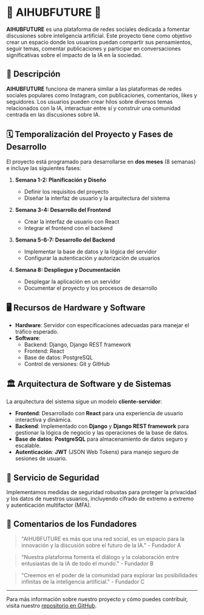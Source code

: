 # 🌟 **AIHUBFUTURE** 🌟

**AIHUBFUTURE** es una plataforma de redes sociales dedicada a fomentar discusiones sobre inteligencia artificial. Este proyecto tiene como objetivo crear un espacio donde los usuarios puedan compartir sus pensamientos, seguir temas, comentar publicaciones y participar en conversaciones significativas sobre el impacto de la IA en la sociedad.

## 📜 **Descripción**

**AIHUBFUTURE** funciona de manera similar a las plataformas de redes sociales populares como Instagram, con publicaciones, comentarios, likes y seguidores. Los usuarios pueden crear hilos sobre diversos temas relacionados con la IA, interactuar entre sí y construir una comunidad centrada en las discusiones sobre IA.

## 🗓️ **Temporalización del Proyecto y Fases de Desarrollo**

El proyecto está programado para desarrollarse en **dos meses** (8 semanas) e incluye las siguientes fases:

1. **Semana 1-2: Planificación y Diseño**
   - Definir los requisitos del proyecto
   - Diseñar la interfaz de usuario y la arquitectura del sistema

2. **Semana 3-4: Desarrollo del Frontend**
   - Crear la interfaz de usuario con React
   - Integrar el frontend con el backend

3. **Semana 5-6-7: Desarrollo del Backend**
   - Implementar la base de datos y la lógica del servidor
   - Configurar la autenticación y autorización de usuarios
     
5. **Semana 8: Despliegue y Documentación**
   - Desplegar la aplicación en un servidor
   - Documentar el proyecto y los procesos de desarrollo

## 🖥️ **Recursos de Hardware y Software**

- **Hardware**: Servidor con especificaciones adecuadas para manejar el tráfico esperado.
- **Software**:
  - Backend: Django, Django REST framework
  - Frontend: React
  - Base de datos: PostgreSQL
  - Control de versiones: Git y GitHub

## 🏛️ **Arquitectura de Software y de Sistemas**

La arquitectura del sistema sigue un modelo **cliente-servidor**:

- **Frontend**: Desarrollado con **React** para una experiencia de usuario interactiva y dinámica.
- **Backend**: Implementado con **Django** y **Django REST framework** para gestionar la lógica de negocio y las operaciones de la base de datos.
- **Base de datos**: **PostgreSQL** para almacenamiento de datos seguro y escalable.
- **Autenticación**: **JWT** (JSON Web Tokens) para manejo seguro de sesiones de usuario.

## 🔐 **Servicio de Seguridad**

Implementamos medidas de seguridad robustas para proteger la privacidad y los datos de nuestros usuarios, incluyendo cifrado de extremo a extremo y autenticación multifactor (MFA).

## 💬 **Comentarios de los Fundadores**

> "AIHUBFUTURE es más que una red social, es un espacio para la innovación y la discusión sobre el futuro de la IA." - Fundador A

> "Nuestra plataforma fomenta el diálogo y la colaboración entre entusiastas de la IA de todo el mundo." - Fundador B

> "Creemos en el poder de la comunidad para explorar las posibilidades infinitas de la inteligencia artificial." - Fundador C

---

Para más información sobre nuestro proyecto y cómo puedes contribuir, visita nuestro [repositorio en GitHub](https://github.com/cpazoss22/PFC_CarlosPazos).

